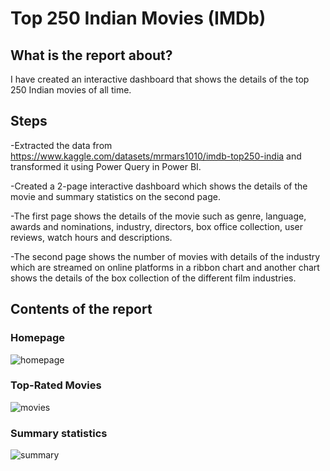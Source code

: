 # Top 250 Indian Movies (IMDb)

## What is the report about?
I have created an interactive dashboard that shows the details of the top 250 Indian movies of all time.

## Steps 

-Extracted the data from https://www.kaggle.com/datasets/mrmars1010/imdb-top250-india and transformed it using Power Query in Power BI.

-Created a 2-page interactive dashboard which shows the details of the movie and summary statistics on the second page.

-The first page shows the details of the movie such as genre, language, awards and nominations, industry, directors, box office collection, user reviews, watch hours and descriptions.

-The second page shows the number of movies with details of the industry which are streamed on online platforms in a ribbon chart and another chart shows the details of the box collection of the different film industries.


## Contents of the report
### Homepage
![homepage](https://github.com/user-attachments/assets/44532bd9-126c-4b4e-bfc5-d7c5a8b7592b)

### Top-Rated Movies
![movies](https://github.com/user-attachments/assets/b6475a09-fb50-40ad-8c64-f711ab55e2e3)

### Summary statistics
![summary](https://github.com/user-attachments/assets/08702afd-1f20-4c76-bc19-5f21776a122b)
